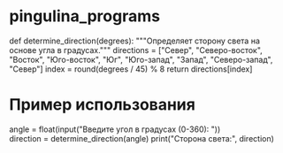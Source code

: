 # pingulina_programs
def determine_direction(degrees):
    """Определяет сторону света на основе угла в градусах."""
    directions = ["Север", "Северо-восток", "Восток", "Юго-восток", "Юг", "Юго-запад", "Запад", "Северо-запад", "Север"]
    index = round(degrees / 45) % 8
    return directions[index]
# Пример использования
angle = float(input("Введите угол в градусах (0-360): "))  
direction = determine_direction(angle)
print("Сторона света:", direction)
